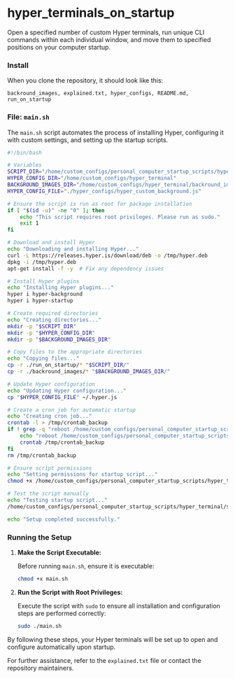 # hyper_terminals_on_startup

Open a specified number of custom Hyper terminals, run unique CLI commands within each individual window, and move them to specified positions on your computer startup.


### Install

When you clone the repository, it should look like this:

```
backround_images, explained.txt, hyper_configs, README.md, run_on_startup
```


### File: `main.sh`

The `main.sh` script automates the process of installing Hyper, configuring it with custom settings, and setting up the startup scripts.

```bash
#!/bin/bash

# Variables
SCRIPT_DIR="/home/custom_configs/personal_computer_startup_scripts/hyper_terminal"
HYPER_CONFIG_DIR="/home/custom_configs/hyper_terminal"
BACKGROUND_IMAGES_DIR="/home/custom_configs/hyper_terminal/backround_images"
HYPER_CONFIG_FILE="./hyper_configs/hyper_custom_background.js"

# Ensure the script is run as root for package installation
if [ "$(id -u)" -ne "0" ]; then
    echo "This script requires root privileges. Please run as sudo."
    exit 1
fi

# Download and install Hyper
echo "Downloading and installing Hyper..."
curl -L https://releases.hyper.is/download/deb -o /tmp/hyper.deb
dpkg -i /tmp/hyper.deb
apt-get install -f -y  # Fix any dependency issues

# Install Hyper plugins
echo "Installing Hyper plugins..."
hyper i hyper-background
hyper i hyper-startup

# Create required directories
echo "Creating directories..."
mkdir -p "$SCRIPT_DIR"
mkdir -p "$HYPER_CONFIG_DIR"
mkdir -p "$BACKGROUND_IMAGES_DIR"

# Copy files to the appropriate directories
echo "Copying files..."
cp -r ./run_on_startup/* "$SCRIPT_DIR/"
cp -r ./backround_images/* "$BACKGROUND_IMAGES_DIR/"

# Update Hyper configuration
echo "Updating Hyper configuration..."
cp "$HYPER_CONFIG_FILE" ~/.hyper.js

# Create a cron job for automatic startup
echo "Creating cron job..."
crontab -l > /tmp/crontab_backup
if ! grep -q "reboot /home/custom_configs/personal_computer_startup_scripts/hyper_terminal/startup_terminals.sh" /tmp/crontab_backup; then
    echo "reboot /home/custom_configs/personal_computer_startup_scripts/hyper_terminal/startup_terminals.sh" >> /tmp/crontab_backup
    crontab /tmp/crontab_backup
fi
rm /tmp/crontab_backup

# Ensure script permissions
echo "Setting permissions for startup script..."
chmod +x /home/custom_configs/personal_computer_startup_scripts/hyper_terminal/startup_terminals.sh

# Test the script manually
echo "Testing startup script..."
/home/custom_configs/personal_computer_startup_scripts/hyper_terminal/startup_terminals.sh

echo "Setup completed successfully."
```

### Running the Setup

1. **Make the Script Executable:**

   Before running `main.sh`, ensure it is executable:
   ```bash
   chmod +x main.sh
   ```

2. **Run the Script with Root Privileges:**

   Execute the script with `sudo` to ensure all installation and configuration steps are performed correctly:
   ```bash
   sudo ./main.sh
   ```

By following these steps, your Hyper terminals will be set up to open and configure automatically upon startup.

For further assistance, refer to the `explained.txt` file or contact the repository maintainers.
